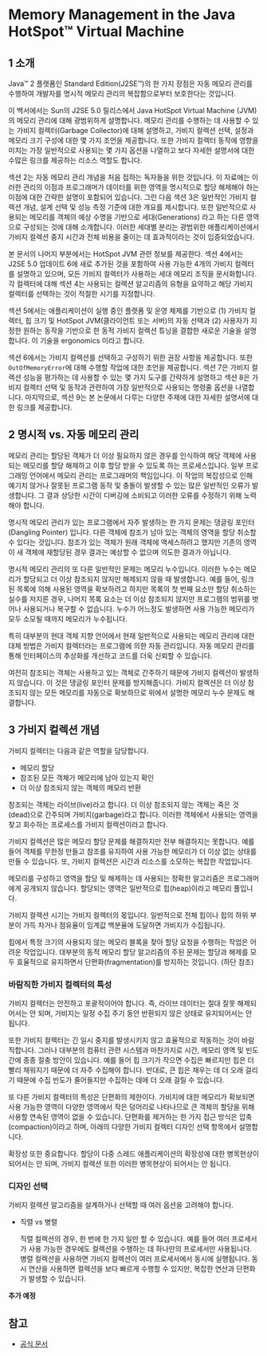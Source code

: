# Memory Management in the Java HotSpot™ Virtual Machine

## 1 소개

Java™ 2 플랫폼인 Standard Edition(J2SE™)의 한 가지 장점은 자동 메모리 관리를 수행하여 개발자를 명시적 메모리 관리의 복잡함으로부터 보호한다는 것입니다.

이 백서에서는 Sun의 J2SE 5.0 릴리스에서 Java HotSpot Virtual Machine (JVM)의 메모리 관리에 대해 광범위하게 설명합니다. 메모리 관리를 수행하는 데 사용할 수 있는 가비지 컬렉터(Garbage Collector)에 대해 설명하고, 가비지 컬렉션 선택, 설정과 메모리 크기 구성에 대한 몇 가지 조언을 제공합니다. 또한 가비지 컬렉터 동작에 영향을 미치는 가장 일반적으로 사용되는 몇 가지 옵션을 나열하고 보다 자세한 설명서에 대한 수많은 링크를 제공하는 리소스 역할도 합니다.

섹션 2는 자동 메모리 관리 개념을 처음 접하는 독자들을 위한 것입니다. 이 자료에는 이러한 관리의 이점과 프로그래머가 데이터를 위한 영역을 명시적으로 할당 해제해야 하는 이점에 대한 간략한 설명이 포함되어 있습니다. 그런 다음 섹션 3은 일반적인 가비지 컬렉션 개념, 설계 선택 및 성능 측정 기준에 대한 개요를 제시합니다. 또한 일반적으로 사용되는 메모리를 객체의 예상 수명을 기반으로 세대(Generations) 라고 하는 다른 영역으로 구성되는 것에 대해 소개합니다. 이러한 세대별 분리는 광범위한 애플리케이션에서 가비지 컬렉션 중지 시간과 전체 비용을 줄이는 데 효과적이라는 것이 입증되었습니다.

본 문서의 나머지 부분에서는 HotSpot JVM 관련 정보를 제공한다. 섹션 4에서는 J2SE 5.0 업데이트 6에 새로 추가된 것을 포함하여 사용 가능한 4개의 가비지 컬렉터를 설명하고 있으며, 모든 가비지 컬렉터가 사용하는 세대 메모리 조직을 문서화합니다. 각 컬렉터에 대해 섹션 4는 사용되는 컬렉션 알고리즘의 유형을 요약하고 해당 가비지 컬렉터를 선택하는 것이 적절한 시기를 지정합니다.

섹션 5에서는 애플리케이션이 실행 중인 플랫폼 및 운영 체제를 기반으로 (1) 가비지 컬렉터, 힙 크기 및 HotSpot JVM(클라이언트 또는 서버)의 자동 선택과 (2) 사용자가 지정한 원하는 동작을 기반으로 한 동적 가비지 컬렉션 튜닝을 결합한 새로운 기술을 설명합니다. 이 기술을 ergonomics 이라고 합니다.

섹션 6에서는 가비지 컬렉션를 선택하고 구성하기 위한 권장 사항을 제공합니다. 또한 `OutOfMemoryError`에 대해 수행할 작업에 대한 조언을 제공합니다. 섹션 7은 가비지 컬렉션 성능을 평가하는 데 사용할 수 있는 몇 가지 도구를 간략하게 설명하고 섹션 8은 가비지 컬렉터 선택 및 동작과 관련하여 가장 일반적으로 사용되는 명령줄 옵션을 나열합니다. 마지막으로, 섹션 9는 본 논문에서 다루는 다양한 주제에 대한 자세한 설명서에 대한 링크를 제공합니다.

## 2 명시적 vs. 자동 메모리 관리

메모리 관리는 할당된 객체가 더 이상 필요하지 않은 경우를 인식하여 해당 객체에 사용되는 메모리를 할당 해제하고 이후 할당 받을 수 있도록 하는 프로세스입니다. 일부 프로그래밍 언어에서 메모리 관리는 프로그래머의 책임입니다. 이 작업의 복잡성으로 인해 예기치 않거나 잘못된 프로그램 동작 및 충돌이 발생할 수 있는 많은 일반적인 오류가 발생합니다. 그 결과 상당한 시간이 디버깅에 소비되고 이러한 오류를 수정하기 위해 노력해야 합니다.

명시적 메모리 관리가 있는 프로그램에서 자주 발생하는 한 가지 문제는 댕글링 포인터 (Dangling Pointer) 입니다. 다른 객체에 참조가 남아 있는 객체의 영역을 할당 취소할 수 있다는 것입니다. 참조가 있는 객체가 원래 객체에 액세스하려고 했지만 기존의 영역이 새 객체에 재할당된 경우 결과는 예상할 수 없으며 의도한 결과가 아닙니다.

명시적 메모리 관리의 또 다른 일반적인 문제는 메모리 누수입니다. 이러한 누수는 메모리가 할당되고 더 이상 참조되지 않지만 해제되지 않을 때 발생합니다. 예를 들어, 링크된 목록에 의해 사용된 영역을 확보하려고 하지만 목록의 첫 번째 요소만 할당 취소하는 실수를 저지른 경우, 나머지 목록 요소는 더 이상 참조되지 않지만 프로그램의 범위를 벗어나 사용되거나 복구할 수 없습니다. 누수가 어느정도 발생하면 사용 가능한 메모리가 모두 소모될 때까지 메모리가 누수됩니다.

특히 대부분의 현대 객체 지향 언어에서 현재 일반적으로 사용되는 메모리 관리에 대한 대체 방법은 가비지 컬렉터라는 프로그램에 의한 자동 관리입니다. 자동 메모리 관리를 통해 인터페이스의 추상화를 개선하고 코드를 더욱 신뢰할 수 있습니다.

여전히 참조되는 객체는 사용하고 있는 객체로 간주하기 때문에 가비지 컬렉션이 발생하지 않습니다. 이 것은 댕글링 포인터 문제를 방지해줍니다. 가비지 컬렉션은 더 이상 참조되지 않는 모든 메모리를 자동으로 확보하므로 위에서 설명한 메모리 누수 문제도 해결합니다.

## 3 가비지 컬렉션 개념

가비지 컬렉터는 다음과 같은 역할을 담당합니다.

- 메모리 할당
- 참조된 모든 객체가 메모리에 남아 있는지 확인
- 더 이상 참조되지 않는 객체의 메모리 반환

참조되는 객체는 라이브(live)라고 합니다. 더 이상 참조되지 않는 객체는 죽은 것(dead)으로 간주되며 가비지(garbage)라고 합니다. 이러한 객체에서 사용되는 영역을 찾고 회수하는 프로세스를 가비지 컬렉션이라고 합니다.

가비지 컬렉션은 많은 메모리 할당 문제를 해결하지만 전부 해결하지는 못합니다. 예를 들어 객체를 무한정 만들고 참조를 유지하여 사용 가능한 메모리가 더 이상 없는 상태를 만들 수 있습니다. 또, 가비지 컬렉션은 시간과 리소스를 소모하는 복잡한 작업입니다.

메모리를 구성하고 영역을 할당 및 해제하는 데 사용되는 정확한 알고리즘은 프로그래머에게 공개되지 않습니다. 할당되는 영역은 일반적으로 힙(heap)이라고 메모리 풀입니다.

가비지 컬렉션 시기는 가비지 컬렉터의 몫입니다. 일반적으로 전체 힙이나 힙의 하위 부분이 가득 차거나 점유율이 임계값 백분율에 도달하면 가비지가 수집됩니다.

힙에서 특정 크기의 사용되지 않는 메모리 블록을 찾아 할당 요청을 수행하는 작업은 어려운 작업입니다. 대부분의 동적 메모리 할당 알고리즘의 주된 문제는 할당과 해제를 모두 효율적으로 유지하면서 단편화(fragmentation)를 방지하는 것입니다. (하단 참조)

### 바람직한 가비지 컬렉터의 특성

가비지 컬렉터는 안전하고 포괄적이어야 합니다. 즉, 라이브 데이터는 절대 잘못 해제되어서는 안 되며, 가비지는 일정 수집 주기 동안 반환되지 않은 상태로 유지되어서는 안 됩니다.

또한 가비지 컬렉터는 긴 일시 중지를 발생시키지 않고 효율적으로 작동하는 것이 바람직합니다. 그러나 대부분의 컴퓨터 관련 시스템과 마찬가지로 시간, 메모리 영역 및 빈도 간에 종종 절충 방안이 있습니다. 예를 들어 힙 크기가 작으면 수집은 빠르지만 힙은 더 빨리 채워지기 때문에 더 자주 수집해야 합니다. 반대로, 큰 힙은 채우는 데 더 오래 걸리기 때문에 수집 빈도가 줄어들지만 수집하는 데에 더 오래 걸릴 수 있습니다.

또 다른 가비지 컬렉터의 특성은 단편화의 제한이다. 가비지에 대한 메모리가 확보되면 사용 가능한 영역이 다양한 영역에서 작은 덩어리로 나타나므로 큰 객체의 할당을 위해 사용할 연속된 영역이 없을 수 있습니다. 단편화를 제거하는 한 가지 접근 방식은 압축(compaction)이라고 하며, 아래의 다양한 가비지 컬렉터 디자인 선택 항목에서 설명합니다.

확장성 또한 중요합니다. 할당이 다중 스레드 애플리케이션의 확장성에 대한 병목현상이 되어서는 안 되며, 가비지 컬렉션 또한 이러한 병목현상이 되어서는 안 됩니다.

### 디자인 선택

가비지 컬렉션 알고리즘을 설계하거나 선택할 때 여러 옵션을 고려해야 합니다.

- 직렬 vs 병렬

  직렬 컬렉션의 경우, 한 번에 한 가지 일만 할 수 있습니다. 예를 들어 여러 프로세서가 사용 가능한 경우에도 컬렉션을 수행하는 데 하나만의 프로세서만 사용됩니다. 병렬 컬렉션을 사용하면 가비지 컬렉션이 여러 프로세서에서 동시에 실행됩니다. 동시 연산을 사용하면 컬렉션을 보다 빠르게 수행할 수 있지만, 복잡한 연산과 단편화가 발생할 수 있습니다.

**추가 예정**

## 참고

- [공식 문서](https://www.oracle.com/technetwork/java/javase/memorymanagement-whitepaper-150215.pdf)
